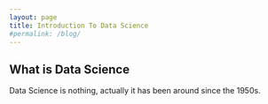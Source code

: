 ```yaml
---
layout: page
title: Introduction To Data Science
#permalink: /blog/
---
```


## What is Data Science

Data Science is nothing, actually it has been around since the 1950s.
